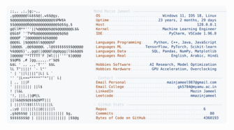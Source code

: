 <picture>
  <source srcset="https://raw.githubusercontent.com/mmazinjameel/mmazinjameel/main/dark_mode.svg?v=1738613391" media="(prefers-color-scheme: dark)">
  <img src="https://raw.githubusercontent.com/mmazinjameel/mmazinjameel/main/light_mode.svg?v=1738613391">
</picture>
